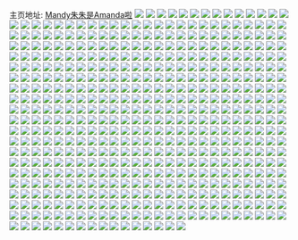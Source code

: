 主页地址: [Mandy朱朱是Amanda啦](https://weibo.com/u/3276469773) 
![](https://wx4.sinaimg.cn/mw2000/c34af60dly1h9qji13cyfj20u0140wnf.jpg) 
![](https://wx4.sinaimg.cn/mw2000/c34af60dly1h9qji1i4l6j20u0140105.jpg) 
![](https://wx4.sinaimg.cn/mw2000/c34af60dly1h9qji2g9f9j210o0u010b.jpg) 
![](https://wx4.sinaimg.cn/mw2000/c34af60dly1h9qji2s184j20u014046u.jpg) 
![](https://wx4.sinaimg.cn/mw2000/c34af60dly1h9qji1vkjbj20u0140gxe.jpg) 
![](https://wx4.sinaimg.cn/mw2000/c34af60dly1h9qji32zjij21400u0gue.jpg) 
![](https://wx4.sinaimg.cn/mw2000/c34af60dly1h9qji7lz12j21400u07d5.jpg) 
![](https://wx4.sinaimg.cn/mw2000/c34af60dly1h9qji3g93bj21400u0jzh.jpg) 
![](https://wx4.sinaimg.cn/mw2000/c34af60dly1h9qji6fvwpj21530u07eh.jpg) 
![](https://wx4.sinaimg.cn/mw2000/c34af60dly1h9qji25gxdj21400u07b3.jpg) 
![](https://wx4.sinaimg.cn/mw2000/c34af60dly1h9qji77shsj20u0140jxh.jpg) 
![](https://wx4.sinaimg.cn/mw2000/c34af60dly1h9qji0fvjaj20u0140jxw.jpg) 
![](https://wx4.sinaimg.cn/mw2000/c34af60dly1h9qji8bjvjj20u012lthq.jpg) 
![](https://wx4.sinaimg.cn/mw2000/c34af60dly1h9qjj4k4wvj20u01hc14l.jpg) 
![](https://wx4.sinaimg.cn/mw2000/c34af60dly1h93rv40e4wj223u35sqv7.jpg) 
![](https://wx4.sinaimg.cn/mw2000/c34af60dly1h93rv12k87j223u35s1kz.jpg) 
![](https://wx4.sinaimg.cn/mw2000/c34af60dly1h93rurzs62j223u35se83.jpg) 
![](https://wx4.sinaimg.cn/mw2000/c34af60dly1h93ruv5kczj223u35s7wk.jpg) 
![](https://wx4.sinaimg.cn/mw2000/c34af60dly1h93rvefx6nj223u35s1l0.jpg) 
![](https://wx4.sinaimg.cn/mw2000/c34af60dly1h93rv7gx1uj223u35sqv8.jpg) 
![](https://wx4.sinaimg.cn/mw2000/c34af60dly1h93rvaf14mj22bb35skjn.jpg) 
![](https://wx4.sinaimg.cn/mw2000/c34af60dly1h93rvbeau5j22c0343e83.jpg) 
![](https://wx4.sinaimg.cn/mw2000/c34af60dly1h93rup80uhj223p2k34qr.jpg) 
![](https://wx4.sinaimg.cn/mw2000/c34af60dly1h93ruy7ldtj235s23ukjo.jpg) 
![](https://wx4.sinaimg.cn/mw2000/c34af60dly1h71l5i2yj9j20vc15sn12.jpg) 
![](https://wx4.sinaimg.cn/mw2000/c34af60dly1h71l5izhzbj20sn1e4aat.jpg) 
![](https://wx4.sinaimg.cn/mw2000/c34af60dly1h71l5l9lagj23402c0u0x.jpg) 
![](https://wx4.sinaimg.cn/mw2000/c34af60dly1h71l5nuya5j21lp2807ad.jpg) 
![](https://wx4.sinaimg.cn/mw2000/c34af60dly1h71l5or5puj22c03424qq.jpg) 
![](https://wx4.sinaimg.cn/mw2000/c34af60dly1h71l5qtpgpj22c03401ky.jpg) 
![](https://wx4.sinaimg.cn/mw2000/c34af60dly1h71l5u2z4sj22c0340wyw.jpg) 
![](https://wx4.sinaimg.cn/mw2000/c34af60dly1h68vxz9dt9j21o02807wh.jpg) 
![](https://wx4.sinaimg.cn/mw2000/c34af60dly1h68vxzw73bj21o02807wh.jpg) 
![](https://wx4.sinaimg.cn/mw2000/c34af60dly1h68vxypwdgj21o0280dlz.jpg) 
![](https://wx4.sinaimg.cn/mw2000/c34af60dly1h68vy3vdmaj22c03424qq.jpg) 
![](https://wx4.sinaimg.cn/mw2000/c34af60dly1h68vya6yk9j21400u0dic.jpg) 
![](https://wx4.sinaimg.cn/mw2000/c34af60dly1h4slwz3jpmj219f0u0k0d.jpg) 
![](https://wx4.sinaimg.cn/mw2000/c34af60dly1h4slwygo38j20u014044i.jpg) 
![](https://wx4.sinaimg.cn/mw2000/c34af60dly1h45p4nfze8j21o022wqv5.jpg) 
![](https://wx4.sinaimg.cn/mw2000/c34af60dly1h45p518mvyj23402c0qv5.jpg) 
![](https://wx4.sinaimg.cn/mw2000/c34af60dly1h44l090wenj223t2x37wl.jpg) 
![](https://wx4.sinaimg.cn/mw2000/c34af60dly1h44l0h12oyj22yo1o0hdu.jpg) 
![](https://wx4.sinaimg.cn/mw2000/c34af60dly1h44l06kh24j223u35sx6s.jpg) 
![](https://wx4.sinaimg.cn/mw2000/c34af60dly1h44l0d1yy9j21j02psnpd.jpg) 
![](https://wx4.sinaimg.cn/mw2000/c34af60dly1h44l0bouzij21s035shdv.jpg) 
![](https://wx4.sinaimg.cn/mw2000/c34af60dly1h44l03l39fj220e35su11.jpg) 
![](https://wx4.sinaimg.cn/mw2000/c34af60dly1h44l0jy4jxj221s35se85.jpg) 
![](https://wx4.sinaimg.cn/mw2000/c34af60dly1h44lawcs5pj223u35skjp.jpg) 
![](https://wx4.sinaimg.cn/mw2000/c34af60dly1h3uumc2ndqj22dc35s1l0.jpg) 
![](https://wx4.sinaimg.cn/mw2000/c34af60dly1h3n08v3qcmj21400u048x.jpg) 
![](https://wx4.sinaimg.cn/mw2000/c34af60dly1h3n098butoj20u00z9gvb.jpg) 
![](https://wx4.sinaimg.cn/mw2000/c34af60dly1h3n0959gsij20u013gwnx.jpg) 
![](https://wx4.sinaimg.cn/mw2000/c34af60dly1h3n090px07j21400u07gc.jpg) 
![](https://wx4.sinaimg.cn/mw2000/c34af60dly1h3n099romnj21400u0q99.jpg) 
![](https://wx4.sinaimg.cn/mw2000/c34af60dly1h3n092xq69j20u0140to3.jpg) 
![](https://wx4.sinaimg.cn/mw2000/c34af60dly1h3n08yrk52j20u01hcwr7.jpg) 
![](https://wx4.sinaimg.cn/mw2000/c34af60dgy1h3jsja4io4j20sg16oawv.jpg) 
![](https://wx4.sinaimg.cn/mw2000/c34af60dgy1h3jsjd3q8nj22c0340b2c.jpg) 
![](https://wx4.sinaimg.cn/mw2000/c34af60dgy1h3jsjf41h1j20sg16ohbh.jpg) 
![](https://wx4.sinaimg.cn/mw2000/c34af60dgy1h3jsjibowzj22c035r4qr.jpg) 
![](https://wx4.sinaimg.cn/mw2000/c34af60dgy1h3jt2qy4lbj229n2ta7wh.jpg) 
![](https://wx4.sinaimg.cn/mw2000/c34af60dgy1h3jsjgref6j22bg3401ky.jpg) 
![](https://wx4.sinaimg.cn/mw2000/c34af60dgy1h3jsjqewiqj22c0340kjn.jpg) 
![](https://wx4.sinaimg.cn/mw2000/c34af60dly1h3fiw1koksj20u0140nao.jpg) 
![](https://wx4.sinaimg.cn/mw2000/c34af60dly1h3fiw21iatj20u0140aib.jpg) 
![](https://wx4.sinaimg.cn/mw2000/c34af60dly1h3fiw2jg4kj20u0140aiw.jpg) 
![](https://wx4.sinaimg.cn/mw2000/c34af60dly1h3fiw3dk4cj20u01hcqey.jpg) 
![](https://wx4.sinaimg.cn/mw2000/c34af60dly1h3fiw5go16j20u01qm7fn.jpg) 
![](https://wx4.sinaimg.cn/mw2000/c34af60dly1h3fiw4qovbj20u0140ajh.jpg) 
![](https://wx4.sinaimg.cn/mw2000/c34af60dly1h3fiw43wjxj20u0140k26.jpg) 
![](https://wx4.sinaimg.cn/mw2000/c34af60dly1h3fiw0vi89j20u0140gva.jpg) 
![](https://wx4.sinaimg.cn/mw2000/c34af60dly1h3fiw66ui4j20u01hctls.jpg) 
![](https://wx4.sinaimg.cn/mw2000/c34af60dly1h2v8lz27f9j21o0280x6p.jpg) 
![](https://wx4.sinaimg.cn/mw2000/c34af60dly1h2v8tuy5a7j21s035su10.jpg) 
![](https://wx4.sinaimg.cn/mw2000/c34af60dly1h2v79k28gpj22801o0e82.jpg) 
![](https://wx4.sinaimg.cn/mw2000/c34af60dly1h2v79y6ir3j21o02804qq.jpg) 
![](https://wx4.sinaimg.cn/mw2000/c34af60dly1h2v79zdtm8j22c0340b2a.jpg) 
![](https://wx4.sinaimg.cn/mw2000/c34af60dly1h2v7a7gaofj21o02801ky.jpg) 
![](https://wx4.sinaimg.cn/mw2000/c34af60dly1h2v8t9y14ej21o0280kf7.jpg) 
![](https://wx4.sinaimg.cn/mw2000/c34af60dly1h2v8t7a8cvj20u01hcws5.jpg) 
![](https://wx4.sinaimg.cn/mw2000/c34af60dly1h0mlq9k2dcj20mi0u0wkd.jpg) 
![](https://wx4.sinaimg.cn/mw2000/c34af60dly1h0mlqbosoyj22c0340u0y.jpg) 
![](https://wx4.sinaimg.cn/mw2000/c34af60dly1h0mlqczkr3j23402c0qv6.jpg) 
![](https://wx4.sinaimg.cn/mw2000/c34af60dly1h0mlqe9kj9j22c03407wi.jpg) 
![](https://wx4.sinaimg.cn/mw2000/c34af60dly1h0mlqfopaij22c0340x6p.jpg) 
![](https://wx4.sinaimg.cn/mw2000/c34af60dly1h0mlqgb6zjj21hc0u0k38.jpg) 
![](https://wx4.sinaimg.cn/mw2000/c34af60dly1h0mlq7o4rrj20u01hcqin.jpg) 
![](https://wx4.sinaimg.cn/mw2000/c34af60dly1h0mlqltso9j23402c0qv5.jpg) 
![](https://wx4.sinaimg.cn/mw2000/c34af60dly1h0mlqv6xjhj22c0340e83.jpg) 
![](https://wx4.sinaimg.cn/mw2000/c34af60dly1gzyeu6rqzfj20zo1bkaon.jpg) 
![](https://wx4.sinaimg.cn/mw2000/c34af60dly1gzyfb8zba2j23402c0e84.jpg) 
![](https://wx4.sinaimg.cn/mw2000/c34af60dly1gzyf8flb6jj22c02si7wi.jpg) 
![](https://wx4.sinaimg.cn/mw2000/c34af60dly1gzyf8ggbfyj22c02pk4qq.jpg) 
![](https://wx4.sinaimg.cn/mw2000/c34af60dly1gzseetdzjsj23402c0e82.jpg) 
![](https://wx4.sinaimg.cn/mw2000/c34af60dly1gzseeseohij23402c0e82.jpg) 
![](https://wx4.sinaimg.cn/mw2000/c34af60dly1gzseerbm1mj23402d3qv5.jpg) 
![](https://wx4.sinaimg.cn/mw2000/c34af60dly1gzseexkm4yj23402c0b29.jpg) 
![](https://wx4.sinaimg.cn/mw2000/c34af60dly1gzseex01fjj22801o04qp.jpg) 
![](https://wx4.sinaimg.cn/mw2000/c34af60dly1gzseey5ejqj23402c0b29.jpg) 
![](https://wx4.sinaimg.cn/mw2000/c34af60dly1gzsemd5yjnj23402evx6p.jpg) 
![](https://wx4.sinaimg.cn/mw2000/c34af60dly1gzsef0hxoej22801o0b2b.jpg) 
![](https://wx4.sinaimg.cn/mw2000/c34af60dgy1gzk2zxd7prj21o01t5hdt.jpg) 
![](https://wx4.sinaimg.cn/mw2000/c34af60dgy1gzk30d0v2hj22c033z4qr.jpg) 
![](https://wx4.sinaimg.cn/mw2000/c34af60dgy1gzk30anwkoj23402cs1l0.jpg) 
![](https://wx4.sinaimg.cn/mw2000/c34af60dgy1gzk302hdeqj23402c07wj.jpg) 
![](https://wx4.sinaimg.cn/mw2000/c34af60dgy1gzk30g03l0j21o0280e81.jpg) 
![](https://wx4.sinaimg.cn/mw2000/c34af60dly1gzaombo3rmj20u00lddka.jpg) 
![](https://wx4.sinaimg.cn/mw2000/c34af60dly1gzab9fz0pkj22c03401l2.jpg) 
![](https://wx4.sinaimg.cn/mw2000/c34af60dly1gzab9i9we2j22c03401ky.jpg) 
![](https://wx4.sinaimg.cn/mw2000/c34af60dly1gzabagkkg0j22c03404qs.jpg) 
![](https://wx4.sinaimg.cn/mw2000/c34af60dly1gzabk6j77xj20o3109127.jpg) 
![](https://wx4.sinaimg.cn/mw2000/c34af60dly1gzabaopuihj21sc2dsx6p.jpg) 
![](https://wx4.sinaimg.cn/mw2000/c34af60dly1gyi6rlwhldj23401tahdt.jpg) 
![](https://wx4.sinaimg.cn/mw2000/c34af60dly1gyi6rnwxfkj223u35shdt.jpg) 
![](https://wx4.sinaimg.cn/mw2000/c34af60dly1gyi6rk724nj22c035pkjn.jpg) 
![](https://wx4.sinaimg.cn/mw2000/c34af60dly1gyi6rt7ztpj235s23ux6r.jpg) 
![](https://wx4.sinaimg.cn/mw2000/c34af60dly1gyi6slwc21j20zo1cy16r.jpg) 
![](https://wx4.sinaimg.cn/mw2000/c34af60dly1gyi6s90ktcj22801o0kjl.jpg) 
![](https://wx4.sinaimg.cn/mw2000/c34af60dly1gyi6sdrgqsj23402d0hdw.jpg) 
![](https://wx4.sinaimg.cn/mw2000/c34af60dly1gyi6s18n0fj22c0340hdv.jpg) 
![](https://wx4.sinaimg.cn/mw2000/c34af60dly1gyi6sjuutnj20ml1cwn3j.jpg) 
![](https://wx4.sinaimg.cn/mw2000/c34af60dly1gyi6sabdqqj22yo1o0kjl.jpg) 
![](https://wx4.sinaimg.cn/mw2000/c34af60dly1gyi6shh91tj20u0140nhj.jpg) 
![](https://wx4.sinaimg.cn/mw2000/c34af60dly1gyi6sl4tolj23402c0npe.jpg) 
![](https://wx4.sinaimg.cn/mw2000/c34af60dly1gyi6sg8lnhj21y72llkjm.jpg) 
![](https://wx4.sinaimg.cn/mw2000/c34af60dly1gyi6s4h7qlj21o0280npd.jpg) 
![](https://wx4.sinaimg.cn/mw2000/c34af60dly1gyi6s7czffj22801o0npd.jpg) 
![](https://wx4.sinaimg.cn/mw2000/c34af60dly1gyi6ry9gxoj22c0340qv7.jpg) 
![](https://wx4.sinaimg.cn/mw2000/c34af60dly1gxzo2y3rj6j23402c01kz.jpg) 
![](https://wx4.sinaimg.cn/mw2000/c34af60dly1gxzo2qdajij23402c0npe.jpg) 
![](https://wx4.sinaimg.cn/mw2000/c34af60dly1gxzo2oz4nej23402c04qr.jpg) 
![](https://wx4.sinaimg.cn/mw2000/c34af60dly1gxzo2sy9axj223u35s4qq.jpg) 
![](https://wx4.sinaimg.cn/mw2000/c34af60dly1gxzo2za3coj23402c0u0y.jpg) 
![](https://wx4.sinaimg.cn/mw2000/c34af60dly1gxzo2ngaqyj22c033z1l0.jpg) 
![](https://wx4.sinaimg.cn/mw2000/c34af60dly1gxzo2ujsz2j22ps23ukjl.jpg) 
![](https://wx4.sinaimg.cn/mw2000/c34af60dly1gxzo2w29g6j223u35s1ky.jpg) 
![](https://wx4.sinaimg.cn/mw2000/c34af60dly1gxzoe3hjzkj222z35snpe.jpg) 
![](https://wx4.sinaimg.cn/mw2000/c34af60dly1gxjjoyt0zuj20mh0tttgq.jpg) 
![](https://wx4.sinaimg.cn/mw2000/c34af60dly1gxev4unm8mj23402c07wi.jpg) 
![](https://wx4.sinaimg.cn/mw2000/c34af60dly1gxev4beek8j22801o0kjl.jpg) 
![](https://wx4.sinaimg.cn/mw2000/c34af60dly1gxev4dgxvsj22801o0qv5.jpg) 
![](https://wx4.sinaimg.cn/mw2000/c34af60dly1gxev4spnuhj22c03401ky.jpg) 
![](https://wx4.sinaimg.cn/mw2000/c34af60dly1gxev4ebj0ij20zm0px12r.jpg) 
![](https://wx4.sinaimg.cn/mw2000/c34af60dly1gxev4ihu4ej20zo256e81.jpg) 
![](https://wx4.sinaimg.cn/mw2000/c34af60dly1gx5612zh47j20u014017u.jpg) 
![](https://wx4.sinaimg.cn/mw2000/c34af60dly1gwtsa49hrbj22c0340u0y.jpg) 
![](https://wx4.sinaimg.cn/mw2000/c34af60dly1gwtt5dwvwsj21o02807wi.jpg) 
![](https://wx4.sinaimg.cn/mw2000/c34af60dly1gwts9wo4isj22bz2bze81.jpg) 
![](https://wx4.sinaimg.cn/mw2000/c34af60dly1gwtsarkw13j21o0280npd.jpg) 
![](https://wx4.sinaimg.cn/mw2000/c34af60dly1gwtsb2oagij21o0280e81.jpg) 
![](https://wx4.sinaimg.cn/mw2000/c34af60dly1gwtsaz6wdaj21n1277kjl.jpg) 
![](https://wx4.sinaimg.cn/mw2000/c34af60dly1gwtsbv0qbnj21kd280kjl.jpg) 
![](https://wx4.sinaimg.cn/mw2000/c34af60dly1gwtsatzwpnj22801o0npd.jpg) 
![](https://wx4.sinaimg.cn/mw2000/c34af60dly1gwtsbn9hv3j22801o0e81.jpg) 
![](https://wx4.sinaimg.cn/mw2000/c34af60dly1gwtt2rofcbj21o02804qq.jpg) 
![](https://wx4.sinaimg.cn/mw2000/c34af60dly1gwtsbhi49gj22801o0u0x.jpg) 
![](https://wx4.sinaimg.cn/mw2000/c34af60dly1gwtsbygqwuj22801o0u0x.jpg) 
![](https://wx4.sinaimg.cn/mw2000/c34af60dly1gwtsl6n8mlj22c02c0qv5.jpg) 
![](https://wx4.sinaimg.cn/mw2000/c34af60dly1gwtsl4j1lxj22c02c07wi.jpg) 
![](https://wx4.sinaimg.cn/mw2000/c34af60dly1gwtsl95rbuj22c02c0e82.jpg) 
![](https://wx4.sinaimg.cn/mw2000/c34af60dly1gwntx3lr56j22801o0hdt.jpg) 
![](https://wx4.sinaimg.cn/mw2000/c34af60dly1gwntx5g1scj23402c0kjm.jpg) 
![](https://wx4.sinaimg.cn/mw2000/c34af60dly1gwntwnx2tpj22801o0hdt.jpg) 
![](https://wx4.sinaimg.cn/mw2000/c34af60dly1gwnu0cuflzj22c035pkjn.jpg) 
![](https://wx4.sinaimg.cn/mw2000/c34af60dly1gwntx88qy4j233y2bynpe.jpg) 
![](https://wx4.sinaimg.cn/mw2000/c34af60dly1gwntx2koyej22oy21lu0x.jpg) 
![](https://wx4.sinaimg.cn/mw2000/c34af60dly1gwntx0eejmj226k2wq4qs.jpg) 
![](https://wx4.sinaimg.cn/mw2000/c34af60dly1gwntwoj9euj21940u0tot.jpg) 
![](https://wx4.sinaimg.cn/mw2000/c34af60dly1gwntwozanjj21400u0wo0.jpg) 
![](https://wx4.sinaimg.cn/mw2000/c34af60dly1gwntws1vzoj22c0340e84.jpg) 
![](https://wx4.sinaimg.cn/mw2000/c34af60dly1gwntwucv1dj22c03407wi.jpg) 
![](https://wx4.sinaimg.cn/mw2000/c34af60dly1gwntwwkgodj22c0340nph.jpg) 
![](https://wx4.sinaimg.cn/mw2000/c34af60dly1gwf7485chcj22c02c0qv6.jpg) 
![](https://wx4.sinaimg.cn/mw2000/c34af60dly1gwf74auuxdj22c02c0b2a.jpg) 
![](https://wx4.sinaimg.cn/mw2000/c34af60dly1gwf749fz8xj22c02c0x6p.jpg) 
![](https://wx4.sinaimg.cn/mw2000/c34af60dly1gwf74lllrpj22c02c07wi.jpg) 
![](https://wx4.sinaimg.cn/mw2000/c34af60dly1gwf74qyg70j22c02c0hdu.jpg) 
![](https://wx4.sinaimg.cn/mw2000/c34af60dly1gwf74ipgpoj23402c0b2a.jpg) 
![](https://wx4.sinaimg.cn/mw2000/c34af60dly1gwf74p8vrxj23402c0kjm.jpg) 
![](https://wx4.sinaimg.cn/mw2000/c34af60dly1gwf74g2deej23402c04qr.jpg) 
![](https://wx4.sinaimg.cn/mw2000/c34af60dly1gwf74k8twmj22c02c0x6p.jpg) 
![](https://wx4.sinaimg.cn/mw2000/c34af60dly1gwf7di3j03j22c02c0x6p.jpg) 
![](https://wx4.sinaimg.cn/mw2000/c34af60dly1gwf7cv5xg9j23402c0u0y.jpg) 
![](https://wx4.sinaimg.cn/mw2000/c34af60dly1gwf7cphrmrj22c0340hdu.jpg) 
![](https://wx4.sinaimg.cn/mw2000/c34af60dly1gwf74dcz0yj23402c0x6q.jpg) 
![](https://wx4.sinaimg.cn/mw2000/c34af60dly1gwf74nqrt6j22c0340hdv.jpg) 
![](https://wx4.sinaimg.cn/mw2000/c34af60dly1gwf7csu5epj22c0340kjm.jpg) 
![](https://wx4.sinaimg.cn/mw2000/c34af60dly1gwf746q8k3j22c02c0qv5.jpg) 
![](https://wx4.sinaimg.cn/mw2000/c34af60dly1gwf7crcj8fj22c0340u0y.jpg) 
![](https://wx4.sinaimg.cn/mw2000/c34af60dly1gwf7ctwlmnj22c03401kz.jpg) 
![](https://wx4.sinaimg.cn/mw2000/c34af60dly1gv4unbfvenj22aw340e82.jpg) 
![](https://wx4.sinaimg.cn/mw2000/003zJJsFly1gv4undkfy0j61ne27nnpd02.jpg) 
![](https://wx4.sinaimg.cn/mw2000/003zJJsFly1gv4v9fx1xwj60uo14wn1p02.jpg) 
![](https://wx4.sinaimg.cn/mw2000/003zJJsFly1gv4ttfx35zj60u014044l02.jpg) 
![](https://wx4.sinaimg.cn/mw2000/c34af60dly1gu15d747w3j21460jin9z.jpg) 
![](https://wx4.sinaimg.cn/mw2000/c34af60dly1gtvl1verl1j22c02c0e82.jpg) 
![](https://wx4.sinaimg.cn/mw2000/c34af60dly1gtvl1mz5v8j22c02c0e82.jpg) 
![](https://wx4.sinaimg.cn/mw2000/c34af60dly1gtvl1ri7pzj22c02c0hdu.jpg) 
![](https://wx4.sinaimg.cn/mw2000/c34af60dly1gtvl298k4lj22bc35s1l1.jpg) 
![](https://wx4.sinaimg.cn/mw2000/c34af60dly1gtvl2po2b1j22c0340u0y.jpg) 
![](https://wx4.sinaimg.cn/mw2000/c34af60dly1gtvl21me6xj229032wqv8.jpg) 
![](https://wx4.sinaimg.cn/mw2000/c34af60dly1gtvl1h27ygj20uk5l67wj.jpg) 
![](https://wx4.sinaimg.cn/mw2000/c34af60dly1gtvl1bo4uej20bk340to9.jpg) 
![](https://wx4.sinaimg.cn/mw2000/003zJJsFly1gubjb8ui9nj62bz2bzqv602.jpg) 
![](https://wx4.sinaimg.cn/mw2000/003zJJsFly1gubjba1c0hj61yw1q51kx02.jpg) 
![](https://wx4.sinaimg.cn/mw2000/003zJJsFly1gubjb2nc9oj62c02c0qv602.jpg) 
![](https://wx4.sinaimg.cn/mw2000/003zJJsFly1gubjb46aclj62c02c0b2a02.jpg) 
![](https://wx4.sinaimg.cn/mw2000/c34af60dly1gtvl2hir2sj20sg7404qt.jpg) 
![](https://wx4.sinaimg.cn/mw2000/003zJJsFly1gubjb61z2vj62c02c0u0y02.jpg) 
![](https://wx4.sinaimg.cn/mw2000/c34af60dly1gtvl1e33krj20cg340awn.jpg) 
![](https://wx4.sinaimg.cn/mw2000/c34af60dly1gtvl1cmk9ej20dr3401fr.jpg) 
![](https://wx4.sinaimg.cn/mw2000/c34af60dly1gtvl1iobzhj20uk4vpb2a.jpg) 
![](https://wx4.sinaimg.cn/mw2000/c34af60dly1gtvl2nechbj20sg6ip1l1.jpg) 
![](https://wx4.sinaimg.cn/mw2000/c34af60dly1gtfjq4jolij20tj142k60.jpg) 
![](https://wx4.sinaimg.cn/mw2000/c34af60dly1gtfjq6z0nqj22882ya1kz.jpg) 
![](https://wx4.sinaimg.cn/mw2000/c34af60dly1gtfjqbp2qzj22c0340b2b.jpg) 
![](https://wx4.sinaimg.cn/mw2000/c34af60dly1gtfjpy05s1j2340340u11.jpg) 
![](https://wx4.sinaimg.cn/mw2000/c34af60dly1gtfjqrbd0dj21l625kqv5.jpg) 
![](https://wx4.sinaimg.cn/mw2000/c34af60dly1gtfjq3ef74j22c0340e84.jpg) 
![](https://wx4.sinaimg.cn/mw2000/c34af60dly1gtfjqh48oij23402c0b2c.jpg) 
![](https://wx4.sinaimg.cn/mw2000/c34af60dly1gtfjqvi8t0j22c0340qv7.jpg) 
![](https://wx4.sinaimg.cn/mw2000/c34af60dly1gtfjromwxaj23402c0kjn.jpg) 
![](https://wx4.sinaimg.cn/mw2000/c34af60dly1gtbgijqapdj23342bcb2c.jpg) 
![](https://wx4.sinaimg.cn/mw2000/c34af60dly1gtbgi9fn1aj22801o0kjl.jpg) 
![](https://wx4.sinaimg.cn/mw2000/c34af60dly1gtbgi85wl9j22bc334kjn.jpg) 
![](https://wx4.sinaimg.cn/mw2000/c34af60dly1gtbgiahjn6j226d1o0e81.jpg) 
![](https://wx4.sinaimg.cn/mw2000/c34af60dly1gtbgic4yddj22801o07wi.jpg) 
![](https://wx4.sinaimg.cn/mw2000/c34af60dly1gtbginpktzj21mt27zhdt.jpg) 
![](https://wx4.sinaimg.cn/mw2000/c34af60dly1gtbgidfjnmj22bc334npd.jpg) 
![](https://wx4.sinaimg.cn/mw2000/c34af60dly1gtbgi5nii7j21nb24pe82.jpg) 
![](https://wx4.sinaimg.cn/mw2000/c34af60dly1gtbgi47jiwj23342bc1ky.jpg) 
![](https://wx4.sinaimg.cn/mw2000/c34af60dly1gtbgihv2l9j22bc334npe.jpg) 
![](https://wx4.sinaimg.cn/mw2000/c34af60dly1gtbgilcidsj23402c07wj.jpg) 
![](https://wx4.sinaimg.cn/mw2000/c34af60dly1gtbgimf205j21kh1wq4qp.jpg) 
![](https://wx4.sinaimg.cn/mw2000/c34af60dly1gtbgioti8ej22c0340u0y.jpg) 
![](https://wx4.sinaimg.cn/mw2000/c34af60dly1gtbgiq583nj22z31z9kjm.jpg) 
![](https://wx4.sinaimg.cn/mw2000/c34af60dly1gtbgirw97dj22c0340x6r.jpg) 
![](https://wx4.sinaimg.cn/mw2000/c34af60dly1gtbgitb9dbj22c03404qr.jpg) 
![](https://wx4.sinaimg.cn/mw2000/c34af60dly1gtbgiuqq4nj22c03404qq.jpg) 
![](https://wx4.sinaimg.cn/mw2000/c34af60dly1gtbgk15pjfj22c0340kjn.jpg) 
![](https://wx4.sinaimg.cn/mw2000/c34af60dly1gt7auj1w0gj234033yu11.jpg) 
![](https://wx4.sinaimg.cn/mw2000/c34af60dly1gt7aulr654j234033yqv9.jpg) 
![](https://wx4.sinaimg.cn/mw2000/c34af60dly1gt7aun5jaij234033y4qt.jpg) 
![](https://wx4.sinaimg.cn/mw2000/c34af60dly1gt7aup4jgoj234033ykjp.jpg) 
![](https://wx4.sinaimg.cn/mw2000/c34af60dly1gt7auqs6toj234033yx6s.jpg) 
![](https://wx4.sinaimg.cn/mw2000/c34af60dly1gt7aughjhmj234033y4qt.jpg) 
![](https://wx4.sinaimg.cn/mw2000/c34af60dly1gt7autba2hj234033y1l1.jpg) 
![](https://wx4.sinaimg.cn/mw2000/c34af60dly1gt7auw1ov1j234033ynpg.jpg) 
![](https://wx4.sinaimg.cn/mw2000/c34af60dly1gt7auy0qzwj234033yu11.jpg) 
![](https://wx4.sinaimg.cn/mw2000/c34af60dly1gt5m4ajgbzj23402c0npg.jpg) 
![](https://wx4.sinaimg.cn/mw2000/c34af60dly1gt5m3fl6twj22c0340b2c.jpg) 
![](https://wx4.sinaimg.cn/mw2000/c34af60dly1gt5m41cakuj22c0340u0y.jpg) 
![](https://wx4.sinaimg.cn/mw2000/c34af60dly1gt5m39ft3lj22c0340e83.jpg) 
![](https://wx4.sinaimg.cn/mw2000/c34af60dly1gt5m3zodbcj227l1o0npd.jpg) 
![](https://wx4.sinaimg.cn/mw2000/c34af60dly1gt5m3w3pzmj23402c0e83.jpg) 
![](https://wx4.sinaimg.cn/mw2000/c34af60dly1gt5m3x994sj20y10pjwsu.jpg) 
![](https://wx4.sinaimg.cn/mw2000/c34af60dly1gt5m3auec0j22c0340e82.jpg) 
![](https://wx4.sinaimg.cn/mw2000/c34af60dly1gt5n2seqzmj23402c04qq.jpg) 
![](https://wx4.sinaimg.cn/mw2000/c34af60dly1gt5m3j8s61j22c02c0hdu.jpg) 
![](https://wx4.sinaimg.cn/mw2000/c34af60dly1gt5m3l2rpnj22c02c0e82.jpg) 
![](https://wx4.sinaimg.cn/mw2000/c34af60dly1gt5m3ncwqzj22c02c04qq.jpg) 
![](https://wx4.sinaimg.cn/mw2000/c34af60dly1gt5m3prk2jj22c02c01ky.jpg) 
![](https://wx4.sinaimg.cn/mw2000/c34af60dly1gt5m4cu73nj20zo256hdt.jpg) 
![](https://wx4.sinaimg.cn/mw2000/c34af60dly1gt5m3rpmx7j22c02c0kjm.jpg) 
![](https://wx4.sinaimg.cn/mw2000/c34af60dly1gt5m3tkvq3j22c02c0b2a.jpg) 
![](https://wx4.sinaimg.cn/mw2000/c34af60dly1gt5m449fsoj22c0340npe.jpg) 
![](https://wx4.sinaimg.cn/mw2000/c34af60dly1gt5m3h7bazj23402c0e82.jpg) 
![](https://wx4.sinaimg.cn/mw2000/c34af60dly1gszdn2n1ldj20j60ny41i.jpg) 
![](https://wx4.sinaimg.cn/mw2000/c34af60dly1gsxo64bzidj22560zo4qp.jpg) 
![](https://wx4.sinaimg.cn/mw2000/c34af60dly1gsxo924g3ej20e00cgjrw.jpg) 
![](https://wx4.sinaimg.cn/mw2000/c34af60dly1gstowwdsf4j23402c0hdw.jpg) 
![](https://wx4.sinaimg.cn/mw2000/c34af60dly1gspbwjsb6lj23402c0b2a.jpg) 
![](https://wx4.sinaimg.cn/mw2000/c34af60dly1gspbwnoyy0j22c0340u0y.jpg) 
![](https://wx4.sinaimg.cn/mw2000/c34af60dly1gspbwtx77sj22c0340b2c.jpg) 
![](https://wx4.sinaimg.cn/mw2000/c34af60dly1gspbwoiu8vj21wo1wo7wh.jpg) 
![](https://wx4.sinaimg.cn/mw2000/c34af60dly1gspbwpza7vj23402c0e82.jpg) 
![](https://wx4.sinaimg.cn/mw2000/c34af60dly1gspbx5oa6dj2279279hdt.jpg) 
![](https://wx4.sinaimg.cn/mw2000/c34af60dly1gspbx94kzxj22c033znpf.jpg) 
![](https://wx4.sinaimg.cn/mw2000/c34af60dly1gspbxb2pyuj21o0280kjl.jpg) 
![](https://wx4.sinaimg.cn/mw2000/c34af60dly1gspbx476lrj22c0340npe.jpg) 
![](https://wx4.sinaimg.cn/mw2000/c34af60dly1gspbx17d45j23402c0qv6.jpg) 
![](https://wx4.sinaimg.cn/mw2000/c34af60dly1gspbx2rg1oj22c0340npe.jpg) 
![](https://wx4.sinaimg.cn/mw2000/c34af60dly1gspbwyuw0nj23402c0x6q.jpg) 
![](https://wx4.sinaimg.cn/mw2000/c34af60dly1gspbwrw68vj22c02c0qv5.jpg) 
![](https://wx4.sinaimg.cn/mw2000/c34af60dly1gspbxcnphcj23402c0npf.jpg) 
![](https://wx4.sinaimg.cn/mw2000/c34af60dly1gspbwlspslj22c0340b2c.jpg) 
![](https://wx4.sinaimg.cn/mw2000/c34af60dly1gspbwwb3lcj22c0340b2c.jpg) 
![](https://wx4.sinaimg.cn/mw2000/c34af60dly1gspbwhxx4zj23402c0npe.jpg) 
![](https://wx4.sinaimg.cn/mw2000/c34af60dly1gspbxeeiisj22c0340hdv.jpg) 
![](https://wx4.sinaimg.cn/mw2000/c34af60dly1gskypuc9krj22ah35s000.jpg) 
![](https://wx4.sinaimg.cn/mw2000/c34af60dly1gskypx56lgj21kw35s1ky.jpg) 
![](https://wx4.sinaimg.cn/mw2000/c34af60dly1gskyq59h6hj235c2d01kz.jpg) 
![](https://wx4.sinaimg.cn/mw2000/c34af60dly1gslcq2r7dqj23341qix6p.jpg) 
![](https://wx4.sinaimg.cn/mw2000/c34af60dly1gskyqo6lt7j23402c0npf.jpg) 
![](https://wx4.sinaimg.cn/mw2000/c34af60dly1gskyq7bgjfj21lm24we81.jpg) 
![](https://wx4.sinaimg.cn/mw2000/c34af60dly1gskyq0mca0j235c2d0kjm.jpg) 
![](https://wx4.sinaimg.cn/mw2000/c34af60dly1gskyqqboy7j22c0340kjn.jpg) 
![](https://wx4.sinaimg.cn/mw2000/c34af60dly1gskyq6dnu5j22801o04qp.jpg) 
![](https://wx4.sinaimg.cn/mw2000/c34af60dly1gskyqmgep6j22c0340npe.jpg) 
![](https://wx4.sinaimg.cn/mw2000/c34af60dly1gskyqsi900j23402c0kjn.jpg) 
![](https://wx4.sinaimg.cn/mw2000/c34af60dly1gslcnwwdhzj23402c0b2b.jpg) 
![](https://wx4.sinaimg.cn/mw2000/c34af60dly1gskyqie5v3j23402c0qv9.jpg) 
![](https://wx4.sinaimg.cn/mw2000/c34af60dly1gskyqem30gj22c0340npe.jpg) 
![](https://wx4.sinaimg.cn/mw2000/c34af60dly1gskyqcxprqj22c0340hdu.jpg) 
![](https://wx4.sinaimg.cn/mw2000/c34af60dly1gskyqbg2gxj23402c0x6q.jpg) 
![](https://wx4.sinaimg.cn/mw2000/c34af60dly1gskyq9zed2j22c0340b2a.jpg) 
![](https://wx4.sinaimg.cn/mw2000/c34af60dly1gslckaswncj22c0340qv7.jpg) 
![](https://wx4.sinaimg.cn/mw2000/c34af60dly1gsiz49m8irj22c02c0kjn.jpg) 
![](https://wx4.sinaimg.cn/mw2000/c34af60dly1gsiz4cnmhaj22z02anb2a.jpg) 
![](https://wx4.sinaimg.cn/mw2000/c34af60dly1gsiz4mmhdqj23402c0npd.jpg) 
![](https://wx4.sinaimg.cn/mw2000/c34af60dly1gsiz4jjy8bj23402c0u0y.jpg) 
![](https://wx4.sinaimg.cn/mw2000/c34af60dly1gsiz4efj8mj20u0104du2.jpg) 
![](https://wx4.sinaimg.cn/mw2000/c34af60dly1gsiz4pajgdj22c0340hdt.jpg) 
![](https://wx4.sinaimg.cn/mw2000/c34af60dly1gsiz72rvqbj22c0340npe.jpg) 
![](https://wx4.sinaimg.cn/mw2000/c34af60dly1gsiz75vih5j23402c01kz.jpg) 
![](https://wx4.sinaimg.cn/mw2000/c34af60dly1gsiz6zpflyj22c0340npd.jpg) 
![](https://wx4.sinaimg.cn/mw2000/c34af60dly1gsiz7hhw14j22c0340npf.jpg) 
![](https://wx4.sinaimg.cn/mw2000/c34af60dly1gsejzdn988j20nt0sugya.jpg) 
![](https://wx4.sinaimg.cn/mw2000/c34af60dly1gsejzcu9gmj21o021dnpi.jpg) 
![](https://wx4.sinaimg.cn/mw2000/c34af60dly1gsejze2ua2j20og0td137.jpg) 
![](https://wx4.sinaimg.cn/mw2000/c34af60dly1gsek0ko9ovj228f2cgb2g.jpg) 
![](https://wx4.sinaimg.cn/mw2000/c34af60dly1gsem77dxv8j223u35skjs.jpg) 
![](https://wx4.sinaimg.cn/mw2000/c34af60dly1gsejzq4kq1j22c02w61l6.jpg) 
![](https://wx4.sinaimg.cn/mw2000/c34af60dly1gsek0f7vfzj22c03407ws.jpg) 
![](https://wx4.sinaimg.cn/mw2000/c34af60dly1gsejzkfzi5j222s2rqkjw.jpg) 
![](https://wx4.sinaimg.cn/mw2000/c34af60dly1gsek0ucua1j22c03594r1.jpg) 
![](https://wx4.sinaimg.cn/mw2000/c34af60dly1gsejzwqgiyj221z2lfx6y.jpg) 
![](https://wx4.sinaimg.cn/mw2000/c34af60dly1gsek0ydiw5j22c0340b2d.jpg) 
![](https://wx4.sinaimg.cn/mw2000/c34af60dly1gsek12lz5jj22c0340e85.jpg) 
![](https://wx4.sinaimg.cn/mw2000/c34af60dly1gsek16xr5cj22c03407wj.jpg) 
![](https://wx4.sinaimg.cn/mw2000/c34af60dly1gsek14qz2fj22c03407wh.jpg) 
![](https://wx4.sinaimg.cn/mw2000/c34af60dly1gsejz8dbyhj22c0340e83.jpg) 
![](https://wx4.sinaimg.cn/mw2000/c34af60dly1gsek06qt67j22c0340kjy.jpg) 
![](https://wx4.sinaimg.cn/mw2000/c34af60dly1gsek19xjq6j22c0340x6s.jpg) 
![](https://wx4.sinaimg.cn/mw2000/c34af60dly1gsek1d4zodj22c0340u0z.jpg) 
![](https://wx4.sinaimg.cn/mw2000/c34af60dly1gsddg99ijkj22bi2zex6w.jpg) 
![](https://wx4.sinaimg.cn/mw2000/c34af60dly1gsddfz787zj22dc35s1l8.jpg) 
![](https://wx4.sinaimg.cn/mw2000/c34af60dly1gsddg1w5r1j22cr35ix6w.jpg) 
![](https://wx4.sinaimg.cn/mw2000/c34af60dly1gsddnjek8cj22c03401ky.jpg) 
![](https://wx4.sinaimg.cn/mw2000/c34af60dly1gsddg5oxidj23402c0kjs.jpg) 
![](https://wx4.sinaimg.cn/mw2000/c34af60dly1gsddfwlzvjj22c0340nph.jpg) 
![](https://wx4.sinaimg.cn/mw2000/c34af60dly1gsddg3j7hij22c02vw4qt.jpg) 
![](https://wx4.sinaimg.cn/mw2000/c34af60dly1gsddg7fol9j23402c04qy.jpg) 
![](https://wx4.sinaimg.cn/mw2000/c34af60dly1gsddfrmx5cj22c0340u13.jpg) 
![](https://wx4.sinaimg.cn/mw2000/c34af60dly1gsddgai2yrj23402c0npe.jpg) 
![](https://wx4.sinaimg.cn/mw2000/c34af60dly1gsddggkyrdj22c03404qs.jpg) 
![](https://wx4.sinaimg.cn/mw2000/c34af60dly1gsddgcro3mj22c03401ky.jpg) 
![](https://wx4.sinaimg.cn/mw2000/c34af60dly1gsddgi2sjjj23402c0qv5.jpg) 
![](https://wx4.sinaimg.cn/mw2000/c34af60dly1gsddgewf8pj22c03404qr.jpg) 
![](https://wx4.sinaimg.cn/mw2000/c34af60dly1gsddgndrjwj22c02c01kx.jpg) 
![](https://wx4.sinaimg.cn/mw2000/c34af60dly1gsddgoo4c1j21o0280x6p.jpg) 
![](https://wx4.sinaimg.cn/mw2000/c34af60dly1gsddfp9kvsj22c03407wk.jpg) 
![](https://wx4.sinaimg.cn/mw2000/c34af60dly1gsddgpuj8wj21o0280u0z.jpg) 
![](https://wx4.sinaimg.cn/mw2000/c34af60dly1gsasdyfpuwj21o0280qv9.jpg) 
![](https://wx4.sinaimg.cn/mw2000/c34af60dly1gsasdl7yxjj233y2bye83.jpg) 
![](https://wx4.sinaimg.cn/mw2000/c34af60dly1gsase0kidnj21mf280u0z.jpg) 
![](https://wx4.sinaimg.cn/mw2000/c34af60dly1gsasdo9ymnj22c0340hdu.jpg) 
![](https://wx4.sinaimg.cn/mw2000/c34af60dly1gsasdr03svj22c0340hdu.jpg) 
![](https://wx4.sinaimg.cn/mw2000/c34af60dly1gsase2xmpyj22c03401ky.jpg) 
![](https://wx4.sinaimg.cn/mw2000/c34af60dly1gsasdtm9saj22zf202e82.jpg) 
![](https://wx4.sinaimg.cn/mw2000/c34af60dly1gsase1k8qxj22c0340e82.jpg) 
![](https://wx4.sinaimg.cn/mw2000/c34af60dly1gsasdwarm6j23402c0hdt.jpg) 
![](https://wx4.sinaimg.cn/mw2000/c34af60dly1gs6g0i8nhqj22801o0qv8.jpg) 
![](https://wx4.sinaimg.cn/mw2000/c34af60dly1gs6g0jlwexj22801o0hdw.jpg) 
![](https://wx4.sinaimg.cn/mw2000/c34af60dly1gs6g0grymij22801o0kjo.jpg) 
![](https://wx4.sinaimg.cn/mw2000/c34af60dly1gs6g0parxdj22c0340b29.jpg) 
![](https://wx4.sinaimg.cn/mw2000/c34af60dly1gs6g0nx23dj23402c0x72.jpg) 
![](https://wx4.sinaimg.cn/mw2000/c34af60dly1gs6g0r41mlj23402c0hdt.jpg) 
![](https://wx4.sinaimg.cn/mw2000/c34af60dly1gs6g51xeclj23402c07wh.jpg) 
![](https://wx4.sinaimg.cn/mw2000/c34af60dly1gs6g4k5xqej22801o01l2.jpg) 
![](https://wx4.sinaimg.cn/mw2000/c34af60dly1gs6g54m7k1j22c0340hdu.jpg) 
![](https://wx4.sinaimg.cn/mw2000/c34af60dly1gs6g4q59m6j22c033znpm.jpg) 
![](https://wx4.sinaimg.cn/mw2000/c34af60dly1gs6g4yd6xoj21o0280b2c.jpg) 
![](https://wx4.sinaimg.cn/mw2000/c34af60dly1gs6g4w1u0cj21jh23sb2c.jpg) 
![](https://wx4.sinaimg.cn/mw2000/c34af60dly1gs6g4l942rj23402c07wh.jpg) 
![](https://wx4.sinaimg.cn/mw2000/c34af60dly1gs6g50a6c0j22c0340hdt.jpg) 
![](https://wx4.sinaimg.cn/mw2000/c34af60dly1gs6g4hc7saj23402c0kjl.jpg) 
![](https://wx4.sinaimg.cn/mw2000/c34af60dly1gs6g4uidatj21nz268hdw.jpg) 
![](https://wx4.sinaimg.cn/mw2000/c34af60dly1gs6g4zeac3j22c0340e82.jpg) 
![](https://wx4.sinaimg.cn/mw2000/c34af60dly1gs6g4t1sklj21o0280b2c.jpg) 
![](https://wx4.sinaimg.cn/mw2000/c34af60dly1gs2c2sson0j21o02801kx.jpg) 
![](https://wx4.sinaimg.cn/mw2000/c34af60dly1gs2c2s1mdwj21o0280npd.jpg) 
![](https://wx4.sinaimg.cn/mw2000/c34af60dly1gs2c2qu12xj22c035dqvh.jpg) 
![](https://wx4.sinaimg.cn/mw2000/c34af60dly1gs2c1whdkoj20u00k0459.jpg) 
![](https://wx4.sinaimg.cn/mw2000/c34af60dly1gs2c2ns7ypj21400u07bt.jpg) 
![](https://wx4.sinaimg.cn/mw2000/c34af60dly1gs2c1wo0k8j20u00k0wkv.jpg) 
![](https://wx4.sinaimg.cn/mw2000/c34af60dly1gs2c2c7px0j235s25rqvc.jpg) 
![](https://wx4.sinaimg.cn/mw2000/c34af60dly1gs2c2kayz0j223w2wnu0x.jpg) 
![](https://wx4.sinaimg.cn/mw2000/c34af60dly1gs2c2ikq5ej221n35s7wo.jpg) 
![](https://wx4.sinaimg.cn/mw2000/c34af60dly1gs2c1xxynkj22801o0e85.jpg) 
![](https://wx4.sinaimg.cn/mw2000/c34af60dly1gs2c1zezl8j22801o07wl.jpg) 
![](https://wx4.sinaimg.cn/mw2000/c34af60dly1gs2c29pteij22801o0x6s.jpg) 
![](https://wx4.sinaimg.cn/mw2000/c34af60dly1gs2c2ew7agj235s23u4qz.jpg) 
![](https://wx4.sinaimg.cn/mw2000/c34af60dly1gs2c1vxqw1j235s23ue8a.jpg) 
![](https://wx4.sinaimg.cn/mw2000/c34af60dly1gs2c2fuv1lj21900u04qq.jpg) 
![](https://wx4.sinaimg.cn/mw2000/c34af60dly1gs2c2jkijnj222f3797wi.jpg) 
![](https://wx4.sinaimg.cn/mw2000/c34af60dly1gs2c2mmelsj22c033z1l7.jpg) 
![](https://wx4.sinaimg.cn/mw2000/c34af60dly1gs2c73rup2j20u0190atb.jpg) 
![](https://wx4.sinaimg.cn/mw2000/c34af60dly1grqbojimboj22bx2bxe81.jpg) 
![](https://wx4.sinaimg.cn/mw2000/c34af60dly1grqbohq17uj23402c0kjl.jpg) 
![](https://wx4.sinaimg.cn/mw2000/c34af60dly1grqbodibe3j23402c0u0x.jpg) 
![](https://wx4.sinaimg.cn/mw2000/c34af60dly1groje4lvnfj21o02811ky.jpg) 
![](https://wx4.sinaimg.cn/mw2000/c34af60dly1groje3mfroj21o02814qp.jpg) 
![](https://wx4.sinaimg.cn/mw2000/c34af60dly1grojdus5raj21o0280npf.jpg) 
![](https://wx4.sinaimg.cn/mw2000/c34af60dly1groje16g9cj20ze0puteh.jpg) 
![](https://wx4.sinaimg.cn/mw2000/c34af60dly1groje6g8wzj23402c0qv5.jpg) 
![](https://wx4.sinaimg.cn/mw2000/c34af60dly1groje26zshj21o0280b2b.jpg) 
![](https://wx4.sinaimg.cn/mw2000/c34af60dly1grojdvzp1lj22c0340e83.jpg) 
![](https://wx4.sinaimg.cn/mw2000/c34af60dly1grojdx850aj22c0340x6q.jpg) 
![](https://wx4.sinaimg.cn/mw2000/c34af60dly1grojirg6f1j21sc2dshdt.jpg) 
![](https://wx4.sinaimg.cn/mw2000/c34af60dly1groje03muzj22c03407wi.jpg) 
![](https://wx4.sinaimg.cn/mw2000/c34af60dly1grojdsw9y7j23402c0gv6.jpg) 
![](https://wx4.sinaimg.cn/mw2000/c34af60dly1grojdy8eibj23402c0hdt.jpg) 
![](https://wx4.sinaimg.cn/mw2000/c34af60dly1groje5eetej21o028n1ky.jpg) 
![](https://wx4.sinaimg.cn/mw2000/c34af60dly1groje8h8vmj22ps1j0kjl.jpg) 
![](https://wx4.sinaimg.cn/mw2000/c34af60dly1grojkm4jgrj23402c0u0x.jpg) 
![](https://wx4.sinaimg.cn/mw2000/c34af60dly1grepjib0t2j21xe2q7u0x.jpg) 
![](https://wx4.sinaimg.cn/mw2000/c34af60dly1grepjit2ppj217j19zasa.jpg) 
![](https://wx4.sinaimg.cn/mw2000/c34af60dly1grepjjs44oj225s2vqkjl.jpg) 
![](https://wx4.sinaimg.cn/mw2000/c34af60dly1grepjl9pwuj225c2z1nan.jpg) 
![](https://wx4.sinaimg.cn/mw2000/c34af60dly1grepjmgus9j21yd2u97ez.jpg) 
![](https://wx4.sinaimg.cn/mw2000/c34af60dly1grepjo2yflj225c2v57el.jpg) 
![](https://wx4.sinaimg.cn/mw2000/c34af60dly1grcjo9yrmpj23402c0npe.jpg) 
![](https://wx4.sinaimg.cn/mw2000/c34af60dly1grcjnycoraj22c033yx6w.jpg) 
![](https://wx4.sinaimg.cn/mw2000/c34af60dly1grcjo3k7nhj20zo1o64qq.jpg) 
![](https://wx4.sinaimg.cn/mw2000/c34af60dly1grcjnz2yq5j22801o04qp.jpg) 
![](https://wx4.sinaimg.cn/mw2000/c34af60dly1grcjoei12gj21j527z1kx.jpg) 
![](https://wx4.sinaimg.cn/mw2000/c34af60dly1grcjnzl2lpj227s1n5e81.jpg) 
![](https://wx4.sinaimg.cn/mw2000/c34af60dly1grcjo1y57hj21o0280b2a.jpg) 
![](https://wx4.sinaimg.cn/mw2000/c34af60dly1grcjqaags9j22801o0hdt.jpg) 
![](https://wx4.sinaimg.cn/mw2000/c34af60dly1grcjrvbicrj20oa0wdq7t.jpg) 
![](https://wx4.sinaimg.cn/mw2000/c34af60dly1grcjo73006j22c0340hdu.jpg) 
![](https://wx4.sinaimg.cn/mw2000/c34af60dly1grcjo2r5xpj21o02804qq.jpg) 
![](https://wx4.sinaimg.cn/mw2000/c34af60dly1grcjo80v6xj22c0340u0x.jpg) 
![](https://wx4.sinaimg.cn/mw2000/c34af60dly1grcjo4d1c2j22c0340hdu.jpg) 
![](https://wx4.sinaimg.cn/mw2000/c34af60dly1grcjo101hvj21o0280qv8.jpg) 
![](https://wx4.sinaimg.cn/mw2000/c34af60dly1grcjo5d6htj22c0340kjm.jpg) 
![](https://wx4.sinaimg.cn/mw2000/c34af60dly1grcjodnc6dj22c0340x6p.jpg) 
![](https://wx4.sinaimg.cn/mw2000/c34af60dly1grfxs2chojj23402c0e82.jpg) 
![](https://wx4.sinaimg.cn/mw2000/c34af60dly1grcjoc2abcj23402c0ayw.jpg) 
![](https://wx4.sinaimg.cn/mw2000/c34af60dly1gr7vnjxftgj23402c0u0x.jpg) 
![](https://wx4.sinaimg.cn/mw2000/c34af60dly1gr7vnoknkoj22c03407wh.jpg) 
![](https://wx4.sinaimg.cn/mw2000/c34af60dly1gr7vnm2h27j23402c07wi.jpg) 
![](https://wx4.sinaimg.cn/mw2000/c34af60dly1gr7vzv7v4oj22801o07wm.jpg) 
![](https://wx4.sinaimg.cn/mw2000/c34af60dly1gr7w8h23tlj227d2xu7ws.jpg) 
![](https://wx4.sinaimg.cn/mw2000/c34af60dly1gr7vnqrojrj22801o0u10.jpg) 
![](https://wx4.sinaimg.cn/mw2000/c34af60dly1gr7wg3614lj22bz2t1npe.jpg) 
![](https://wx4.sinaimg.cn/mw2000/c34af60dly1gr7w010gykj22560zonph.jpg) 
![](https://wx4.sinaimg.cn/mw2000/c34af60dly1gr7w5aaqe7j20zo256qv6.jpg) 
![](https://wx4.sinaimg.cn/mw2000/c34af60dly1gr7vzxzv3rj23402c0hdt.jpg) 
![](https://wx4.sinaimg.cn/mw2000/c34af60dly1gr7w8ki011j21o02807wp.jpg) 
![](https://wx4.sinaimg.cn/mw2000/c34af60dly1gr7vzwecfnj22c0340qv7.jpg) 
![](https://wx4.sinaimg.cn/mw2000/c34af60dly1gr7w8d9nqpj22av2olhdu.jpg) 
![](https://wx4.sinaimg.cn/mw2000/c34af60dly1gr7w5b5h32j23402c0u0y.jpg) 
![](https://wx4.sinaimg.cn/mw2000/c34af60dly1gr7w8c1esfj22c03407wj.jpg) 
![](https://wx4.sinaimg.cn/mw2000/c34af60dly1gr7w02uyrbj22560zokjq.jpg) 
![](https://wx4.sinaimg.cn/mw2000/c34af60dly1gr7w8eg1vxj226q2wy4qq.jpg) 
![](https://wx4.sinaimg.cn/mw2000/c34af60dly1gr7w8lwaalj22c03404qr.jpg) 
![](https://wx4.sinaimg.cn/mw2000/c34af60dly1gr1x4poihtj21o0280hdw.jpg) 
![](https://wx4.sinaimg.cn/mw2000/c34af60dly1gr1x4ri49pj21o0280hdw.jpg) 
![](https://wx4.sinaimg.cn/mw2000/c34af60dly1gr1x4un1goj22c0340b2k.jpg) 
![](https://wx4.sinaimg.cn/mw2000/c34af60dly1gr1x4yy91nj22c0340e8b.jpg) 
![](https://wx4.sinaimg.cn/mw2000/c34af60dly1gr1x6ca24yj22c0340b2d.jpg) 
![](https://wx4.sinaimg.cn/mw2000/c34af60dly1gr1x5hvw83j23402c0qv5.jpg) 
![](https://wx4.sinaimg.cn/mw2000/c34af60dly1gr1x5k5j16j22c03401ky.jpg) 
![](https://wx4.sinaimg.cn/mw2000/c34af60dly1gr1x5qhya8j22c0340x6w.jpg) 
![](https://wx4.sinaimg.cn/mw2000/c34af60dly1gr1x508zjoj22c0340npd.jpg) 
![](https://wx4.sinaimg.cn/mw2000/c34af60dly1gr1x51txmcj23402c07wh.jpg) 
![](https://wx4.sinaimg.cn/mw2000/c34af60dly1gr1x5rzuc3j22ps1j0000.jpg) 
![](https://wx4.sinaimg.cn/mw2000/c34af60dly1gr1xctvw5fj22c03404qt.jpg) 
![](https://wx4.sinaimg.cn/mw2000/c34af60dly1gr1xcvmpycj20u00xytnv.jpg) 
![](https://wx4.sinaimg.cn/mw2000/c34af60dly1gr1xcyj41wj22bz2lqu0x.jpg) 
![](https://wx4.sinaimg.cn/mw2000/c34af60dly1gr1xd2lf9qj22ps1j0hdu.jpg) 
![](https://wx4.sinaimg.cn/mw2000/c34af60dly1gr1xd3kfhpj21hc0u0k3t.jpg) 
![](https://wx4.sinaimg.cn/mw2000/c34af60dly1gr1xd44i1dj219f0u07a8.jpg) 
![](https://wx4.sinaimg.cn/mw2000/c34af60dly1gr1xd8ikksj22c0340e82.jpg) 
![](https://wx4.sinaimg.cn/mw2000/c34af60dly1gqjdvwh99rj23402c07wi.jpg) 
![](https://wx4.sinaimg.cn/mw2000/c34af60dly1gqjdvyqh8zj22ew1mie4d.jpg) 
![](https://wx4.sinaimg.cn/mw2000/c34af60dly1gqjdw3xgc0j23402c0hdu.jpg) 
![](https://wx4.sinaimg.cn/mw2000/c34af60dly1gqjdwsmve3j22c034jx6q.jpg) 
![](https://wx4.sinaimg.cn/mw2000/c34af60dly1gqjdwv8hwoj22dc35sb2j.jpg) 
![](https://wx4.sinaimg.cn/mw2000/c34af60dly1gqjdwxj00lj22c0353npf.jpg) 
![](https://wx4.sinaimg.cn/mw2000/c34af60dly1gqjdw2ciajj22c0340x6p.jpg) 
![](https://wx4.sinaimg.cn/mw2000/c34af60dly1gqjdwrbgbcj23402c0npp.jpg) 
![](https://wx4.sinaimg.cn/mw2000/c34af60dly1gqjdvznfoij23402c0x6p.jpg) 
![](https://wx4.sinaimg.cn/mw2000/c34af60dly1gqjdwanrjnj22c0340u0y.jpg) 
![](https://wx4.sinaimg.cn/mw2000/c34af60dly1gqjdw6f66bj23402c0x6p.jpg) 
![](https://wx4.sinaimg.cn/mw2000/c34af60dly1gqje3bzq8bj22c0340qv6.jpg) 
![](https://wx4.sinaimg.cn/mw2000/c34af60dly1gqjdwc34h9j23402c01kx.jpg) 
![](https://wx4.sinaimg.cn/mw2000/c34af60dly1gqjdwetchaj23402c0b29.jpg) 
![](https://wx4.sinaimg.cn/mw2000/c34af60dly1gqjdwg9znzj22c03404qq.jpg) 
![](https://wx4.sinaimg.cn/mw2000/c34af60dly1gqjdwi7ocgj23402c0x6q.jpg) 
![](https://wx4.sinaimg.cn/mw2000/c34af60dly1gqjdwkndpmj23402c07wj.jpg) 
![](https://wx4.sinaimg.cn/mw2000/c34af60dly1gqjdx0sv5nj22d035cb2k.jpg) 
![](https://wx4.sinaimg.cn/mw2000/c34af60dly1gqi8vv1j3tj22bb30we82.jpg) 
![](https://wx4.sinaimg.cn/mw2000/c34af60dly1gqi8va0o9sj22c0340qv6.jpg) 
![](https://wx4.sinaimg.cn/mw2000/c34af60dly1gqi8vx3tgij235c290e89.jpg) 
![](https://wx4.sinaimg.cn/mw2000/c34af60dly1gqi8vf0qg9j23402c0qv6.jpg) 
![](https://wx4.sinaimg.cn/mw2000/c34af60dly1gqi8w3n2nej21o02804qt.jpg) 
![](https://wx4.sinaimg.cn/mw2000/c34af60dly1gqi8vq4iypj23402c0qv5.jpg) 
![](https://wx4.sinaimg.cn/mw2000/c34af60dly1gqi8w6s87kj22d035cqvc.jpg) 
![](https://wx4.sinaimg.cn/mw2000/c34af60dly1gqi8w4v4jpj20u00u0k1t.jpg) 
![](https://wx4.sinaimg.cn/mw2000/c34af60dly1gqi8vzt4hzj22bc334e8a.jpg) 
![](https://wx4.sinaimg.cn/mw2000/c34af60dly1gqi8vsqd38j22c0340npe.jpg) 
![](https://wx4.sinaimg.cn/mw2000/c34af60dly1gqi8viz7tfj22c0340e83.jpg) 
